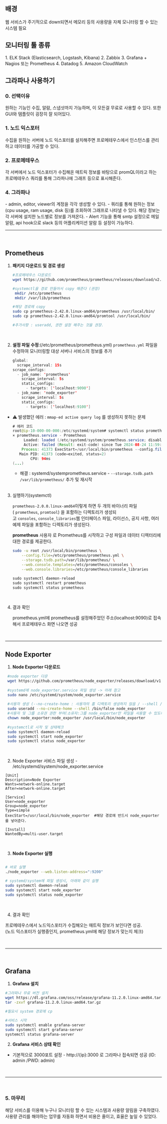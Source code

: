 <h2>배경</h2>
웹 서비스가 주기적으로 down되면서 메모리 등의 사용량을 자체 모니터링 할 수 있는 시스템 필요

<h2>모니터링 툴 종류</h2>
1. ELK Stack (Elasticsearch, Logstash, Kibana)
2. Zabbix
3. Grafana + Nagios 또는 Prometheus
4. Datadog
5. Amazon CloudWatch

<h2>그라파나 사용하기</h2>

<h3>0. 선택이유</h3>
원하는 기능인 수집, 알람, 스냅샷까지 가능하며, 이 모든걸 무료로 사용할 수 있다. 
또한 GUI와 템플릿이 굉장히 잘 되어있다.

<br/>

<h3>1. 노드 익스포터</h3>
수집을 원하는 서버에 노드 익스포터를 설치해주면 프로메테우스에서 인스턴스를 관리하고 데이터를 가공할 수 있다.

<br/>

<h3>2. 프로메테우스</h3>
각 서버에서 노드 익스포터가 수집해온 매트릭 정보를 바탕으로 promQL이라고 하는 프로메테우스 쿼리를 통해 그라파나에 그래프 등으로 표시해준다. 

<br/>

<h3>4. 그라파나</h3>
- admin, editor, viewer의 계정을 각각 생성할 수 있다.
- 쿼리를 통해 원하는 정보(cpu usage, ram usage, disk 등)를 조회하여 그래프로 나타낼 수 있다. 해당 정보는 각 서버에 설치한 노드별로 정보를 가져온다. 
- Alert 기능을 통해 smtp 설정으로 메일 알람, api hook으로 slack 등의 어플리케이션 알람 등 설정이 가능하다. 


<br/>

---

<br/>

## Prometheus

1. **패키지 다운로드 및 경로 생성**

    ```bash
    #프로메테우스 다운로드 
    wget https://github.com/prometheus/prometheus/releases/download/v2.42.0/prometheus-2.42.0.linux-amd64.tar.gz
    
    #systemctl을 경로 만들어서 copy 해준다 (권장) 
     mkdir /etc/prometheus
     mkdir /var/lib/prometheus 
    
    #해당 경로에 copy
    sudo cp prometheus-2.42.0.linux-amd64/prometheus /usr/local/bin/
    sudo cp prometheus-2.42.0.linux-amd64/promtool /usr/local/bin/
   
   #추가사항 : useradd, 권한 설정 해주는 것을 권장.
    ```

<br/>

2. **설정 파일 수정**:(/etc/prometheus/prometheus.yml)
      `prometheus.yml` 파일을 수정하여 모니터링할 대상 서버나 서비스의 정보를 추가

    ```java
    global:
      scrape_interval: 15s
    scrape_configs:
      - job_name: 'prometheus'
        scrape_interval: 5s
        static_configs:
          - targets: ['localhost:9090']
      - job_name: 'node_exporter'
        scrape_interval: 5s
        static_configs:
          - targets: ['localhost:9100']
    ```

- ⚠️ 발생했던 에러 : `mmap-ed active query log` 를 생성하지 못하는 문제

    ```java
    # 에러 코드 
    root@ip-10-000-00-000:/etc/systemd/system# systemctl status prometheus.service
    × prometheus.service - Prometheus
         Loaded: loaded (/etc/systemd/system/prometheus.service; disabled; vendor preset: enabled)
         Active: failed (Result: exit-code) since Tue 2024-08-24 11:59:02 UTC; 3s ago
        Process: 41373 ExecStart=/usr/local/bin/prometheus --config.file /etc/prometheus/prometheus.yml (code=exited, status=2)
       Main PID: 41373 (code=exited, status=2)
            CPU: 94ms
    (...)
    ```

  - 해결 : systemd/systemprometheus.service
        - `--storage.tsdb.path /var/lib/prometheus/` 추가 및 재시작

  <br/>

3. 실행하기(systemctl)

   `prometheus-2.0.0.linux-amd64`이렇게 하면 두 개의 바이너리 파일( `prometheus`, `promtool`) 을 포함하는 디렉토리가 생성되고 `consoles`, `console_libraries`웹 인터페이스 파일, 라이선스, 공지 사항, 여러 예제 파일을 포함하는 디렉토리가 생성된다.

   **prometheus** 사용자 로 Prometheus를 시작하고 구성 파일과 데이터 디렉터리에 대한 경로를 제공한다.

    ```bash
    sudo -u root /usr/local/bin/prometheus \
        --config.file=/etc/prometheus/prometheus.yml \
        --storage.tsdb.path=/var/lib/prometheus/ \
        --web.console.templates=/etc/prometheus/consoles \
        --web.console.libraries=/etc/prometheus/console_libraries
    ```

    ```java
    sudo systemctl daemon-reload
    sudo systemctl restart prometheus
    sudo systemctl status prometheus
    ```

<br/>

4. 결과 확인 

    prometheus.yml에 prometheus를 설정해주었던 주소(localhost:9090)로 접속해서 프로메테우스 화면 나오면 성공
   

<br/>

---

## Node Exporter

1. **Node Exporter 다운로드**

```bash
 #node exporter 다운
 wget https://github.com/prometheus/node_exporter/releases/download/v1.8.2/node_exporter-1.8.2.linux-386.tar.gz
 
 #systemd에 node_exporter.service 파일 생성 -> 아래 참고 
 sudo nano /etc/systemd/system/node_exporter.service
 
 #사용자 생성 (--no-create-home : 사용쟈의 홈 디렉토리 생성하지 않음 / --shell /bin/false :   해당 사용자 이름으로 로그인시, 로그인 차단옵션)
 sudo useradd --no-create-home --shell /bin/false node_exporter
 #사용자 및 그룹 소유권 권한 부여(소유자:그룹 node_exporter만 파일을 사용할 수 있도록 지정) 
 chown node_exporter:node_exporter /usr/local/bin/node_exporter
 
 #systemctl로 시작 및 상태체크 
 sudo systemctl daemon-reload
 sudo systemctl start node_exporter
 sudo systemctl status node_exporter
```

<br/>

2. Node Exporter 서비스 파일 생성 - /etc/systemd/system/node_exporter.service

```
[Unit]
Description=Node Exporter
Wants=network-online.target
After=network-online.target

[Service]
User=node_exporter
Group=node_exporter
Type=simple
ExecStart=/usr/local/bin/node_exporter  #해당 경로에 반드시 node_exporter를 넣어준다.

[Install]
WantedBy=multi-user.target

```

<br/>

3. **Node Exporter 실행**

```bash

# 바로 실행
./node_exporter --web.listen-address=":9200"

# systemd/system에 파일 생성시, 아래와 같이 실행
sudo systemctl daemon-reload
sudo systemctl start node_exporter
sudo systemctl status node_exporter

```

<br/>

4. 결과 확인
    
프로메테우스에서 노드익스포터가 수집해오는 매트릭 정보가 보인다면 성공. <br/>
(노드 익스포터가 실행중인지, prometheus.yml에 해당 정보가 맞는지 체크)

<br/>  


---

<br/>

## Grafana

1. **Grafana 설치**

```bash
#그라파나 무료 버전 설치 
wget https://dl.grafana.com/oss/release/grafana-11.2.0.linux-amd64.tar.gz
tar -zxvf grafana-11.2.0.linux-amd64.tar.gz

#필요시 system 경로에 cp

#서비스 시작 
sudo systemctl enable grafana-server
sudo systemctl start grafana-server
systemctl status grafana-server
```

2. **Grafana 서비스 상태 확인**

- 기본적으로 3000포트 설정 - http://{ip}:3000 로 그라파나 접속되면 성공 (ID: admin /PWD: admin)


<br/>

----



<br/>

<h3>5. 마무리</h3>
해당 서비스를 이용해 누구나 모니터링 할 수 있는 시스템과 사용량 알림을 구축하였다. 
사용량 관리를 해야하는 업무를 자동화 하면서 비용은 줄이고, 효율은 높일 수 있었다.  

